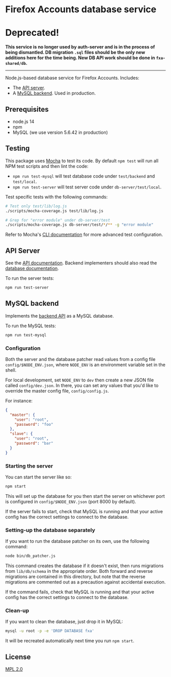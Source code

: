 # Firefox Accounts database service

# Deprecated!

**This service is no longer used by auth-server and is in the process of being dismantled. DB migration `.sql` files should be the only new additions here for the time being. New DB API work should be done in `fxa-shared/db`.**

---

Node.js-based database service
for Firefox Accounts.
Includes:

- The [API server](#api-server).
- A [MySQL backend](#mysql-backend).
  Used in production.

## Prerequisites

- node.js 14
- npm
- MySQL (we use version 5.6.42 in production)

## Testing

This package uses [Mocha](https://mochajs.org/) to test its code. By default `npm test` will run all NPM test scripts and then lint the code:

- `npm run test-mysql` will test database code under `test/backend` and `test/local`.
- `npm run test-server` will test server code under `db-server/test/local`.

Test specific tests with the following commands:

```bash
# Test only test/lib/log.js
./scripts/mocha-coverage.js test/lib/log.js

# Grep for "error module" under db-server/test
./scripts/mocha-coverage.js db-server/test/*/** -g "error module"
```

Refer to Mocha's [CLI documentation](https://mochajs.org/#command-line-usage) for more advanced test configuration.

## API Server

See the [API documentation][apidocs].
Backend implementers should also read
the [database documentation][dbdocs].

To run the server tests:

```sh
npm run test-server
```

## MySQL backend

Implements the [backend API][dbdocs]
as a MySQL database.

To run the MySQL tests:

```sh
npm run test-mysql
```

### Configuration

Both the server
and the database patcher
read values from a config file
`config/$NODE_ENV.json`,
where `NODE_ENV` is an environment variable
set in the shell.

For local development,
set `NODE_ENV` to `dev`
then create a new JSON file
called `config/dev.json`.
In there,
you can set any values
that you'd like to override
the master config file,
`config/config.js`.

For instance:

```json
{
  "master": {
    "user": "root",
    "password": "foo"
  },
  "slave": {
    "user": "root",
    "password": "bar"
  }
}
```

### Starting the server

You can start the server like so:

```sh
npm start
```

This will set up the database for you
then start the server on whichever port
is configured in `config/$NODE_ENV.json`
(port 8000 by default).

If the server fails to start,
check that MySQL is running
and that your active config
has the correct settings
to connect to the database.

### Setting-up the database separately

If you want to run
the database patcher on its own,
use the following command:

```sh
node bin/db_patcher.js
```

This command creates the database
if it doesn't exist,
then runs migrations
from `lib/db/schema`
in the appropriate order.
Both forward and reverse migrations
are contained in this directory,
but note that the reverse migrations
are commented out
as a precaution against
accidental execution.

If the command fails,
check that MySQL is running
and that your active config
has the correct settings
to connect to the database.

### Clean-up

If you want to clean the database,
just drop it in MySQL:

```sh
mysql -u root -p -e 'DROP DATABASE fxa'
```

It will be recreated automatically
next time you run `npm start`.

## License

[MPL 2.0][license]

[apidocs]: docs/API.md
[dbdocs]: docs/DB_API.md
[server-readme]: db-server/README.md
[license]: LICENSE
